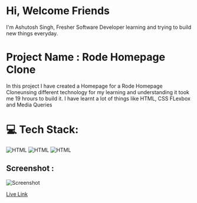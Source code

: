 # Hi, Welcome Friends

I'm Ashutosh Singh, Fresher Software Developer learning and trying to build new things everyday.

# Project Name : Rode Homepage Clone

In this project I have created a Homepage for a Rode Homepage Cloneunsing different technology for my learning and understanding it took me 19 hrours to build it. I have learnt a lot of things like HTML, CSS FLexbox and Media Queries

# 💻 Tech Stack:

![HTML](https://img.shields.io/badge/-HTML-blue)
![HTML](https://img.shields.io/badge/-CSS-orange)
![HTML](https://img.shields.io/badge/-Tailwind%20CSS-red)

## Screenshot :

![Screenshot](Shopify%20Clone.jpeg)

[Live Link](https://magenta-custard-2c04a6.netlify.app/)
